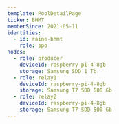 ```yaml
---
template: PoolDetailPage
ticker: BHMT
memberSince: 2021-05-11
identities:
  - id: raine-bhmt
    role: spo
nodes:
  - role: producer
    deviceId: raspberry-pi-4-8gb
    storage: Samsung SDD 1 Tb
  - role: relay1
    deviceId: raspberry-pi-4-8gb
    storage: Samsung T7 SDD 500 Gb
  - role: relay2
    deviceId: raspberry-pi-4-8gb
    storage: Samsung T7 SDD 500 Gb
---
```

